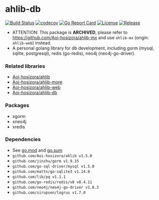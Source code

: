 # ahlib-db

[![Build Status](https://travis-ci.com/Aoi-hosizora/ahlib-db.svg?branch=master)](https://travis-ci.com/Aoi-hosizora/ahlib-db)
[![codecov](https://codecov.io/gh/Aoi-hosizora/ahlib-db/branch/master/graph/badge.svg)](https://codecov.io/gh/Aoi-hosizora/ahlib-db)
[![Go Report Card](https://goreportcard.com/badge/github.com/Aoi-hosizora/ahlib-db)](https://goreportcard.com/report/github.com/Aoi-hosizora/ahlib-db)
[![License](http://img.shields.io/badge/license-mit-blue.svg)](./LICENSE)
[![Release](https://img.shields.io/github/v/release/Aoi-hosizora/ahlib-db)](https://github.com/Aoi-hosizora/ahlib-db/releases)

+ ATTENTION: This package is **ARCHIVED**, please refer to https://github.com/Aoi-hosizora/ahlib-mx and use `ahlib-mx` (origin: `ahlib-web`) instead.
+ A personal golang library for db development, including gorm (mysql, sqlite, postgresql), redis (go-redis), neo4j (neo4j-go-driver).

### Related libraries

+ [Aoi-hosizora/ahlib](https://github.com/Aoi-hosizora/ahlib)
+ [Aoi-hosizora/ahlib-more](https://github.com/Aoi-hosizora/ahlib-more)
+ [Aoi-hosizora/ahlib-web](https://github.com/Aoi-hosizora/ahlib-web)
+ [Aoi-hosizora/ahlib-db](https://github.com/Aoi-hosizora/ahlib-db)

### Packages

+ xgorm
+ xneo4j
+ xredis

### Dependencies

+ See [go.mod](./go.mod) and [go.sum](./go.sum)
+ `github.com/Aoi-hosizora/ahlib v1.5.0`
+ `github.com/jinzhu/gorm v1.9.15`
+ `github.com/go-sql-driver/mysql v1.5.0`
+ `github.com/mattn/go-sqlite3 v1.14.0`
+ `github.com/lib/pq v1.1.1`
+ `github.com/go-redis/redis/v8 v8.4.11`
+ `github.com/neo4j/neo4j-go-driver v1.8.3`
+ `github.com/sirupsen/logrus v1.7.0`
